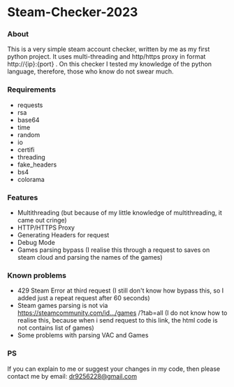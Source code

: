 # Steam-Checker-2023
### About
This is a very simple steam account checker, written by me as my first python project. It uses multi-threading and http/https proxy in format http://{ip}:{port} .
On this checker I tested my knowledge of the python language, therefore, those who know do not swear much.
### Requirements
- requests
- rsa
- base64
- time
- random
- io
- certifi
- threading
- fake_headers
- bs4
- colorama
### Features
- Multithreading (but because of my little knowledge of multithreading, it came out cringe)
- HTTP/HTTPS Proxy
- Generating Headers for request
- Debug Mode
- Games parsing bypass (I realise this through a request to saves on steam cloud and parsing the names of the games)
### Known problems
- 429 Steam Error at third request (I still don't know how bypass this, so I added just a repeat request after 60 seconds)
- Steam games parsing is not via https://steamcommunity.com/id.../games /?tab=all (I do not know how to realise this, because when i send request to this link, the html code is not contains list of games)
- Some problems with parsing VAC and Games
### PS
If you can explain to me or suggest your changes in my code, then please contact me by email: dr9256228@gmail.com
